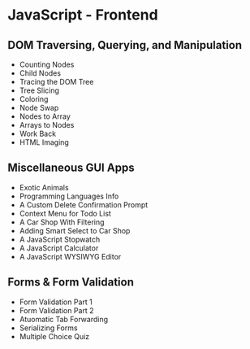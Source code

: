 # JavaScript - Frontend

## DOM Traversing, Querying, and Manipulation

-   Counting Nodes
-   Child Nodes
-   Tracing the DOM Tree
-   Tree Slicing
-   Coloring
-   Node Swap
-   Nodes to Array
-   Arrays to Nodes
-   Work Back
-   HTML Imaging

## Miscellaneous GUI Apps

-   Exotic Animals
-   Programming Languages Info
-   A Custom Delete Confirmation Prompt
-   Context Menu for Todo List
-   A Car Shop With Filtering
-   Adding Smart Select to Car Shop
-   A JavaScript Stopwatch
-   A JavaScript Calculator
-   A JavaScript WYSIWYG Editor

## Forms & Form Validation

-   Form Validation Part 1
-   Form Validation Part 2
-   Atuomatic Tab Forwarding
-   Serializing Forms
-   Multiple Choice Quiz
